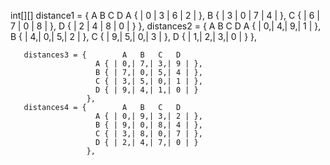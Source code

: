  int[][] distance1 = {       A   B   C   D
                       A { | 0 | 3 | 6 | 2 | },
                       B { | 3 | 0 | 7 | 4 | },
                       C { | 6 | 7 | 0 | 8 | },
                       D { | 2 | 4 | 8 | 0 | } 
                     },
       distances2 = {        A   B   C   D
                       A { | 0,| 4,| 9,| 1 | },
                       B { | 4,| 0,| 5,| 2 | },
                       C { | 9,| 5,| 0,| 3 | },
                       D { | 1,| 2,| 3,| 0 | } 
                     },

       distances3 = {        A   B   C   D
                       A { | 0,| 7,| 3,| 9 | },
                       B { | 7,| 0,| 5,| 4 | },
                       C { | 3,| 5,| 0,| 1 | },
                       D { | 9,| 4,| 1,| 0 | } 
                     },
       distances4 = {        A   B   C   D
                       A { | 0,| 9,| 3,| 2 | },
                       B { | 9,| 0,| 8,| 4 | },
                       C { | 3,| 8,| 0,| 7 | },
                       D { | 2,| 4,| 7,| 0 | } 
                     },